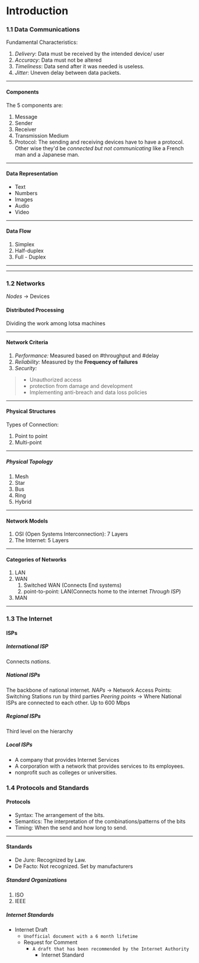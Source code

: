 # Introduction

### 1.1 Data Communications
Fundamental Characteristics: 
1. *Delivery*: Data must be received by the intended device/ user 
2. *Accuracy*: Data must not be altered
3. *Timeliness*: Data send after it was needed is useless.
4. *Jitter*: Uneven delay between data packets.
***
#### Components
The 5 components are:
1. Message
2. Sender
3. Receiver
4. Transmission Medium
5. Protocol: The sending and receiving devices have to have a protocol. Other wise they'd be *connected but not communicating* like a French man and a Japanese man.
***
#### Data Representation
- Text
- Numbers
- Images
- Audio
- Video

***
#### Data Flow
1. Simplex
2. Half-duplex
3. Full - Duplex
***
***
### 1.2 Networks
*Nodes* -> Devices
#### Distributed Processing
Dividing the work among lotsa machines
***
#### Network Criteria
1. *Performance:* Measured based on #throughput and #delay
2. *Reliability:* Measured by the **Frequency of failures**
3. *Security:*
> - Unauthorized access
> - protection from damage and development
> - Implementing anti-breach and data loss policies

***
#### Physical Structures
Types of Connection:
1. Point to point
2. Multi-point 
***
##### Physical Topology
1. Mesh
2. Star
3. Bus
4. Ring
5. Hybrid
***

#### Network Models
1. OSI (Open Systems Interconnection): 7 Layers
2. The Internet: 5 Layers
***
#### Categories of Networks
1. LAN
2. WAN
	1. Switched WAN (Connects End systems)
	2. point-to-point: LAN(Connects home to the internet *Through ISP*)
3. MAN

***

### 1.3 The Internet
#### ISPs
##### International ISP
Connects *nations*.

##### National ISPs
The backbone of national internet. 
*NAPs* -> Network Access Points: Switching Stations run by third parties
*Peering points* -> Where National ISPs are connected to each other.
Up to 600 Mbps

##### Regional ISPs
Third level on the hierarchy

##### Local ISPs
- A company that provides Internet Services
- A corporation with a network that provides services to its employees.
- nonprofit such as colleges or universities.

### 1.4 Protocols and Standards
#### Protocols
- Syntax: The arrangement of the bits.
- Semantics: The interpretation of the combinations/patterns of the bits
- Timing: When the send and how long to send.
***
#### Standards
- De Jure: Recognized by Law.
- De Facto: Not recognized. Set by manufacturers

##### Standard Organizations
1. ISO
2. IEEE

##### Internet Standards
- Internet Draft
	- `Unofficial document with a 6 month lifetime`
	- Request for Comment
		- `A draft that has been recommended by the Internet Authority`
			- Internet Standard